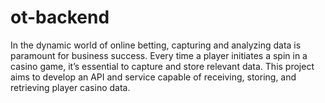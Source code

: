 # ot-backend
In the dynamic world of online betting, capturing and analyzing data is paramount for business success. Every time a player initiates a spin in a casino game, it’s essential to capture and store relevant data. This project aims to develop an API and service capable of receiving, storing, and retrieving player casino data.
